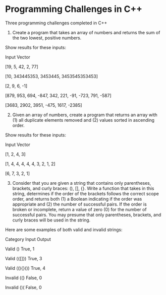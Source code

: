 # Programming Challenges in C++
Three programming challenges completed in C++


1. Create a program that takes an array of numbers and returns the sum of the two lowest, positive numbers.

Show results for these inputs:

Input Vector

[19, 5, 42, 2, 77]

[10, 343445353, 3453445, 3453545353453]

[2, 9, 6, -1]

[879, 953, 694, -847, 342, 221, -91, -723, 791, -587]

[3683, 2902, 3951, -475, 1617, -2385]





2. Given an array of numbers, create a program that returns an array with (1) all duplicate elements removed and (2) values sorted in ascending order.

Show results for these inputs:

Input Vector

[1, 2, 4, 3]

[1, 4, 4, 4, 4, 4, 3, 2, 1, 2]

[6, 7, 3, 2, 1]




3. Consider that you are given a string that contains only parentheses, brackets, and curly braces: (), [], {}. Write a function that takes in this string, determines if the order of the brackets follows the correct scope order, and returns both (1) a Boolean indicating if the order was appropriate and (2) the number of successful pairs. If the order is broken or incomplete, return a value of zero (0) for the number of successful pairs. You may presume that only parentheses, brackets, and curly braces will be used in the string.

Here are some examples of both valid and invalid strings:

Category	Input	Output

Valid	()	True, 1

Valid	({[]})	True, 3

Valid	((){}())	True, 4

Invalid	((}	False, 0

Invalid	()(	False, 0

